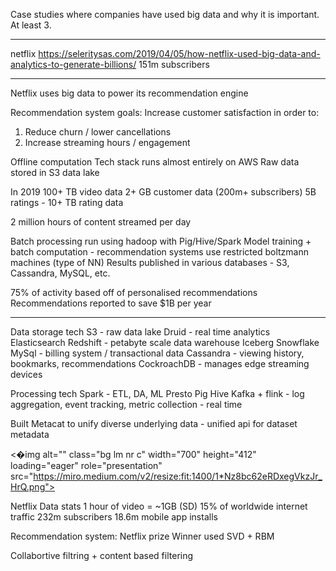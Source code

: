 Case studies where companies have used big data and why it is important.
At least 3.


---
netflix
https://seleritysas.com/2019/04/05/how-netflix-used-big-data-and-analytics-to-generate-billions/
151m subscribers


---

Netflix uses big data to power its recommendation engine

Recommendation system goals:
Increase customer satisfaction in order to:
1. Reduce churn / lower cancellations
2. Increase streaming hours / engagement

Offline computation
Tech stack runs almost entirely on AWS
Raw data stored in S3 data lake

In 2019
100+ TB video data
2+ GB customer data (200m+ subscribers)
5B ratings - 10+ TB rating data

2 million hours of content streamed per day

Batch processing run using hadoop with Pig/Hive/Spark
Model training + batch computation - recommendation systems use restricted boltzmann machines (type of NN)
Results published in various databases - S3, Cassandra, MySQL, etc.

75% of activity based off of personalised recommendations
Recommendations reported to save $1B per year

---

Data storage tech
S3 -  raw data lake
Druid - real time analytics
Elasticsearch
Redshift - petabyte scale data warehouse
Iceberg
Snowflake
MySql - billing system / transactional data
Cassandra - viewing history, bookmarks, recommendations
CockroachDB - manages edge streaming devices

Processing tech
Spark - ETL, DA, ML
Presto
Pig
Hive
Kafka + flink - log aggregation, event tracking, metric collection - real time

Built Metacat to unify diverse underlying data - unified api for dataset metadata

<�img alt="" class="bg lm nr c" width="700" height="412" loading="eager" role="presentation" src="https://miro.medium.com/v2/resize:fit:1400/1*Nz8bc62eRDxegVkzJr_HrQ.png">

Netflix Data stats
1 hour of video = ~1GB (SD)
15% of worldwide internet traffic
232m subscribers
18.6m mobile app installs

Recommendation system:
Netflix prize
Winner used SVD + RBM

Collabortive filtring + content based filtering





